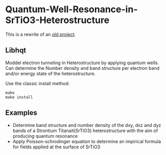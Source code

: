 # Quantum-Well-Resonance-in-SrTiO3-Heterostructure

This is a rewrite of an [old project](https://github.com/jwmmorley/MPhys-Project-Fortran).

## Libhqt
Moddel electron tunneling in Heterostructure by applying quantum wells. Can determine the Number density and band structure per electron band and/or energy state of the heterostructure.

Use the classic install method:
```
make
make install
```

## Examples
 - Determine band structure and number density of the dxy, dxz and dyz bands of a Strontium Titanait(SrTiO3) heterostructure with the aim of producing quantum resonance
 - Apply Poisson-schrodinger equation to determine an impirical formula for fields applied at the surface of SrTiO3
